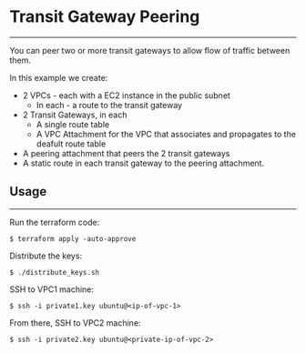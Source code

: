 # Transit Gateway Peering
---

You can peer two or more transit gateways to allow flow of traffic between them.

In this example we create:
* 2 VPCs - each with a EC2 instance in the public subnet
    * In each - a route to the transit gateway
* 2 Transit Gateways, in each
    * A single route table
    * A VPC Attachment for the VPC that associates and propagates to the deafult route table
* A peering attachment that peers the 2 transit gateways
* A static route in each transit gateway to the peering attachment.


## Usage
---

Run the terraform code:
```
$ terraform apply -auto-approve
```

Distribute the keys:
```
$ ./distribute_keys.sh
```

SSH to VPC1 machine:
```
$ ssh -i private1.key ubuntu@<ip-of-vpc-1>
```

From there, SSH to VPC2 machine:
```
$ ssh -i private2.key ubuntu@<private-ip-of-vpc-2>
```

